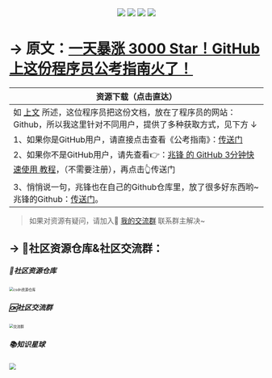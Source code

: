 <div align="center">
    <a href="https://github.com/zhaofeng092/python_auto_office"> <img src="https://badgen.net/badge/Github/%E7%A8%8B%E5%BA%8F%E5%91%98?icon=github&color=red"></a>
    <a href="http://t.cn/A6Gkrbzw"> <img src="https://badgen.net/badge/follow/%E5%85%AC%E4%BC%97%E5%8F%B7?icon=rss&color=green"></a>
    <a href="https://space.bilibili.com/259649365"> <img src="https://badgen.net/badge/pick/B%E7%AB%99?icon=dependabot&color=blue"></a>
    <a href="https://mp.weixin.qq.com/s/CadAaJUTUlXmTxJAjFUfPQ"> <img src="https://badgen.net/badge/join/%E4%BA%A4%E6%B5%81%E7%BE%A4?icon=atom&color=yellow"></a>
</div>







# → 原文：[一天暴涨 3000 Star！GitHub 上这份程序员公考指南火了！](https://mp.weixin.qq.com/s/LbFjbUbRJX9-gDwbGveVKQ)



| 资源下载（点击直达）                                         |
| ------------------------------------------------------------ |
| 如 [上文](https://mp.weixin.qq.com/s/LbFjbUbRJX9-gDwbGveVKQ) 所述，这位程序员把这份文档，放在了程序员的网站：Github，所以我这里针对不同用户，提供了多种获取方式，见下方 ↓ |
| 1、如果你是GitHub用户，请直接点击查看《公考指南》：[传送门](https://github.com/coder2gwy/coder2gwy) |
| 2、如果你不是GitHub用户，请先查看👉：[兆锋 的 GitHub 3分钟快速使用 教程](https://www.bilibili.com/video/BV1Ry4y1m7Ai)，（不需要注册），再点击👆传送门 |
| 3、悄悄说一句，兆锋也在自己的Github仓库里，放了很多好东西哟~兆锋的Github：[传送门](https://github.com/zhaofeng092/python_auto_office)。 |


> 如果对资源有疑问，请加入🚸 [我的交流群](https://mp.weixin.qq.com/s/6cR5fMSCtdI5sJdWiDwhOA) 联系群主解决~



## → 🚀社区资源仓库&社区交流群：




##### 📱社区资源仓库

<img src="https://img-blog.csdnimg.cn/20201231105911656.jpg?x-oss-process=image/watermark,type_ZmFuZ3poZW5naGVpdGk,shadow_10,text_aHR0cHM6Ly9ibG9nLmNzZG4ubmV0L3dlaXhpbl80MjMyMTUxNw==,size_16,color_FFFFFF,t_70#pic_center" alt="csdn资源仓库" style="zoom:50%;" />

##### 🆗社区交流群

<img src="https://img-blog.csdnimg.cn/20210102004119705.jpg?x-oss-process=image/watermark,type_ZmFuZ3poZW5naGVpdGk,shadow_10,text_aHR0cHM6Ly9ibG9nLmNzZG4ubmV0L3dlaXhpbl80MjMyMTUxNw==,size_16,color_FFFFFF,t_70#pic_center" alt="交流群" style="zoom:50%;" />

##### 📚知识星球

<img src="https://img-blog.csdnimg.cn/20210109190431333.jpg?x-oss-process=image/watermark,type_ZmFuZ3poZW5naGVpdGk,shadow_10,text_aHR0cHM6Ly9ibG9nLmNzZG4ubmV0L3dlaXhpbl80MjMyMTUxNw==,size_16,color_FFFFFF,t_70#pic_center" style="zoom: 80%;" />